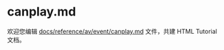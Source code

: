 canplay.md
===

欢迎您编辑 <a target="__blank" href="https://github.com/jaywcjlove/html-tutorial/blob/master/docs/reference/av/event/canplay.md">docs/reference/av/event/canplay.md</a> 文件，共建 HTML Tutorial 文档。